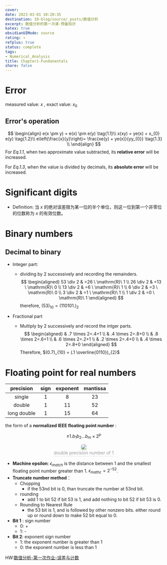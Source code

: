 ```yaml
---
cover: 
date: 2023-03-01 10:20:35
destination: 10-blog/source/_posts/数值分析
excerpt: 数值分析的第一次课-预备知识
katex: true
obsidianUIMode: source
rating: ⭐
refplus: true
status: complete 
tags:  
- Numerical_Analysis
title: Chapter1-Fundanentals
share: false
---
```


# Error

measured value: $x$ , exact value: $x_{0}$

## Error's operation

$$
\begin{align}
e(x \pm y) = e(x) \pm e(y) \tag{1.1}\\
x(xy) = ye(x) + x_{0} e(y) \tag{1.2}\\
e\left(\frac{x}{y}\right)= \frac{xe(y) + ye(x)}{yy_{0}} \tag{1.3} \\
\end{align}
$$
For *Eq.1.1*, when two approximate value subtracted, its **relative error** will be increased.

For *Eq.1.3*, when the value is divided by decimals, its **absolute error** will be increased.

# Significant digits

- Definition: 当 $x$ 的绝对误差限为某一位的半个单位，则这一位到第一个非零位的位数称为 $x$ 的有效位数。


# Binary numbers

## Decimal to binary 
- Integer part:
    - dividing by 2 successively and recording the remainders.
$$
\begin{aligned}
53 \div 2 & =26 \ \mathrm{R}\  1 \\
26 \div 2 & =13 \ \mathrm{R}\  0 \\
13 \div 2 & =6 \ \mathrm{R}\  1 \\
6 \div 2 & =3 \ \mathrm{R}\  0 \\
3 \div 2 & =1 \ \mathrm{R}\  1 \\
1 \div 2 & =0 \ \mathrm{R}\  1
\end{aligned}
$$
therefore, $(53)_{10} = (110101.)_{2}$ 

- Fractional part
    - Multiply by 2 successively and record the intger parts.
$$
\begin{aligned}
& .7 \times 2=.4+1 \\
& .4 \times 2=.8+0 \\
& .8 \times 2=.6+1 \\
& .6 \times 2=.2+1 \\
& .2 \times 2=.4+0 \\
& .4 \times 2=.8+0
\end{aligned}
$$
Therefore, $(0.7)_{10} = (.1 \overline{0110})_{2}$ 

# Floating point for real numbers 

| precision   | sign | exponent | mantissa |
| :-----------: | :----: | :--------: | :--------: |
| single      | 1    | 8        | 23       |
| double      | 1    | 11       | 52       |
| long double | 1    | 15       | 64       | 

the form of a **normalized IEEE floating point number** :

$$
\pm 1.b_{1}b_{2}\ldots b_{m} \times 2^{p} \tag{3.1}
$$

<center>
    <img style="border-radius: 0.3125em;
    box-shadow: 0 2px 4px 0 rgba(34,36,38,.12),0 2px 10px 0 rgba(34,36,38,.08);"
    src="https://search.pstatic.net/common?src=https://i.imgur.com/ZrsDDxr.png">
    <br>
    <div style="color:orange; border-bottom: 1px solid #d9d9d9;
    display: inline-block;
    color: #999;
    padding: 2px;">double precision number of 1
    </div>
</center>

- **Machine epsilon**: $\epsilon_{match}$ is the distance between 1 and the smallest floating point number greater than 1. $\epsilon_{mathc}= 2^{-52}$.
- **Truncate number method**：
    - Chopping
        - if the 53nd bit is 0, than truncate the number at 53nd bit.
    - rounding
        - add 1 to bit 52 if bit 53 is 1, and add nothing to bit 52 if bit 53 is 0.
    - Rounding to Nearest Rule
        - the 53 bit is 1, and is followed by other nonzero bits. either round up or round down to make 52 bit equal to 0.
- **Bit 1** : sign number 
    - 0: +
    - 1: -
- **Bit 2**: exponent sign number
    - 1: the exponent number is greater than 1
    - 0: the exponent number is less than 1

HW:[数值分析-第一次作业-误差与计数](term/Numerical%20Analysis/数值分析-第一次作业-误差与计数.md)
